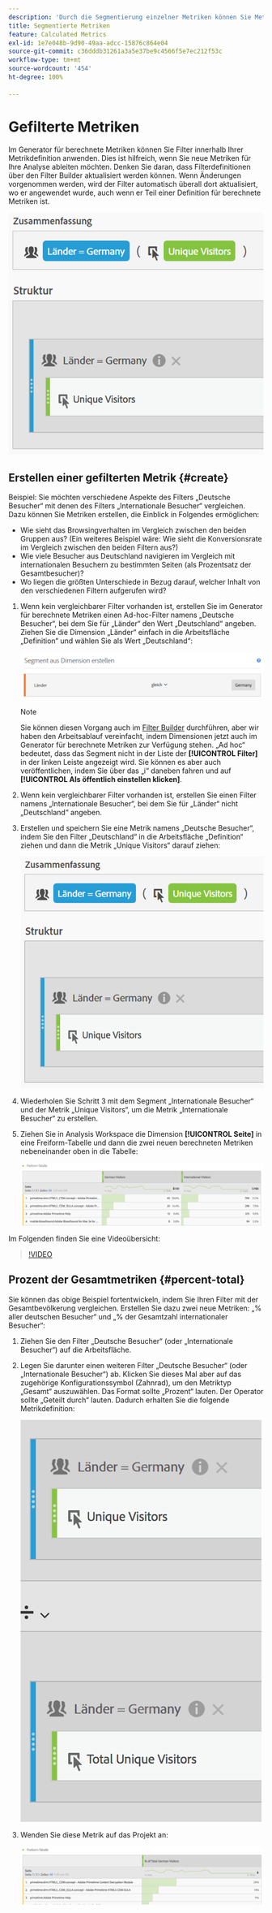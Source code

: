 ```yaml
---
description: 'Durch die Segmentierung einzelner Metriken können Sie Metriken innerhalb eines Berichts vergleichen. '
title: Segmentierte Metriken
feature: Calculated Metrics
exl-id: 1e7e048b-9d90-49aa-adcc-15876c864e04
source-git-commit: c36dddb31261a3a5e37be9c4566f5e7ec212f53c
workflow-type: tm+mt
source-wordcount: '454'
ht-degree: 100%

---
```


# Gefilterte Metriken

Im Generator für berechnete Metriken können Sie Filter innerhalb Ihrer Metrikdefinition anwenden. Dies ist hilfreich, wenn Sie neue Metriken für Ihre Analyse ableiten möchten. Denken Sie daran, dass Filterdefinitionen über den Filter Builder aktualisiert werden können. Wenn Änderungen vorgenommen werden, wird der Filter automatisch überall dort aktualisiert, wo er angewendet wurde, auch wenn er Teil einer Definition für berechnete Metriken ist.

![](assets/german-visitors.png)

## Erstellen einer gefilterten Metrik {#create}

Beispiel: Sie möchten verschiedene Aspekte des Filters „Deutsche Besucher“ mit denen des Filters „Internationale Besucher“ vergleichen. Dazu können Sie Metriken erstellen, die Einblick in Folgendes ermöglichen:

* Wie sieht das Browsingverhalten im Vergleich zwischen den beiden Gruppen aus? (Ein weiteres Beispiel wäre: Wie sieht die Konversionsrate im Vergleich zwischen den beiden Filtern aus?)
* Wie viele Besucher aus Deutschland navigieren im Vergleich mit internationalen Besuchern zu bestimmten Seiten (als Prozentsatz der Gesamtbesucher)?
* Wo liegen die größten Unterschiede in Bezug darauf, welcher Inhalt von den verschiedenen Filtern aufgerufen wird?

1. Wenn kein vergleichbarer Filter vorhanden ist, erstellen Sie im Generator für berechnete Metriken einen Ad-hoc-Filter namens „Deutsche Besucher“, bei dem Sie für „Länder“ den Wert „Deutschland“ angeben. Ziehen Sie die Dimension „Länder“ einfach in die Arbeitsfläche „Definition“ und wählen Sie als Wert „Deutschland“:

   ![](assets/segment-from-dimension.png)

   >[!NOTE]
   >
   >Sie können diesen Vorgang auch im [Filter Builder](/help/components/filters/create-filters.md) durchführen, aber wir haben den Arbeitsablauf vereinfacht, indem Dimensionen jetzt auch im Generator für berechnete Metriken zur Verfügung stehen. „Ad hoc“ bedeutet, dass das Segment nicht in der Liste der **[!UICONTROL Filter]** in der linken Leiste angezeigt wird. Sie können es aber auch veröffentlichen, indem Sie über das „i“ daneben fahren und auf **[!UICONTROL Als öffentlich einstellen klicken]**.

1. Wenn kein vergleichbarer Filter vorhanden ist, erstellen Sie einen Filter namens „Internationale Besucher“, bei dem Sie für „Länder“ nicht „Deutschland“ angeben.
1. Erstellen und speichern Sie eine Metrik namens „Deutsche Besucher“, indem Sie den Filter „Deutschland“ in die Arbeitsfläche „Definition“ ziehen und dann die Metrik „Unique Visitors“ darauf ziehen:

   ![](assets/german-visitors.png)

1. Wiederholen Sie Schritt 3 mit dem Segment „Internationale Besucher“ und der Metrik „Unique Visitors“, um die Metrik „Internationale Besucher“ zu erstellen.
1. Ziehen Sie in Analysis Workspace die Dimension **[!UICONTROL Seite]** in eine Freiform-Tabelle und dann die zwei neuen berechneten Metriken nebeneinander oben in die Tabelle:

   ![](assets/workspace-pages.png)

Im Folgenden finden Sie eine Videoübersicht:

>[!VIDEO](https://video.tv.adobe.com/v/25407/?quality=12)

## Prozent der Gesamtmetriken {#percent-total}

Sie können das obige Beispiel fortentwickeln, indem Sie Ihren Filter mit der Gesamtbevölkerung vergleichen. Erstellen Sie dazu zwei neue Metriken: „% aller deutschen Besucher“ und „% der Gesamtzahl internationaler Besucher“:

1. Ziehen Sie den Filter „Deutsche Besucher“ (oder „Internationale Besucher“) auf die Arbeitsfläche.
1. Legen Sie darunter einen weiteren Filter „Deutsche Besucher“ (oder „Internationale Besucher“) ab. Klicken Sie dieses Mal aber auf das zugehörige Konfigurationssymbol (Zahnrad), um den Metriktyp „Gesamt“ auszuwählen. Das Format sollte „Prozent“ lauten. Der Operator sollte „Geteilt durch“ lauten. Dadurch erhalten Sie die folgende Metrikdefinition:

   ![](assets/cm_metric_total.png)

1. Wenden Sie diese Metrik auf das Projekt an:

   ![](assets/cm_percent_total.png)
